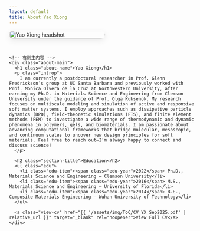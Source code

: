 ```yaml
---
layout: default
title: About Yao Xiong
---
```


<style>
  :root{
    --accent: seagreen;
    --text: #222;
    --muted: #666;
    --bg-soft: #f6f8f8;

    /* 统一控制 bullet 与文本对齐的缩进变量 */
    --bullet-size: 10px;   /* 圆点直径 */
    --bullet-gap: 0.6rem;  /* 圆点与文字间距 */
  }

  .about-wrap{
    display:flex; gap:28px; align-items:flex-start;
    margin: 0 0 2.5rem 0;
    flex-wrap:wrap;
  }
  .about-photo{
    width:260px; max-width:100%;
    align-self: center;            /* 头像对齐到右侧内容的中部 */
  }
  .about-photo img{
    width:100%; height:auto; display:block;
    border-radius:14px;
    box-shadow:0 6px 18px rgba(0,0,0,.08);
  }

  .about-main{ flex:1 1 420px; min-width:320px; }
  .about-name{ font-size:1.8rem; font-weight:700; margin:.25rem 0 0.75rem; }
  .introp{ font-size:1.3rem; line-height:1.5; color:var(--text); max-width:72ch; text-align: justify;}

  /* ---------- Education ---------- */
  .section-title{
    font-size:1.3rem;              /* 标题 1.3rem */
    letter-spacing:.02em;
    margin:1.75rem 0 .75rem;
    font-weight:700;
  }

  /* 列表容器，仅控制最大宽度与外边距 */
  .edu{
    max-width:72ch;
    margin:.5rem 0 0 0;
    padding:0;
    list-style:none;
  }

  .edu-item{
    font-size:1.1rem;              /* 每项 1.1rem */
    color:var(--text);
    line-height:1.45;
    margin:.6rem 0;
    display:flex;                  /* 用 flex 让圆点与文本自然对齐 */
    align-items:flex-start;
  }
  .edu-item::before{
    content:"";
    width:var(--bullet-size); height:var(--bullet-size);
    border-radius:50%;
    background: var(--accent);
    flex: 0 0 var(--bullet-size);
    margin-right: var(--bullet-gap);
    margin-top: .5em;              /* 让圆点大致落在首行的中线上，可微调 */
    box-shadow: 0 0 0 3px rgba(46,139,87,.15);
  }
  .edu-year{ font-weight:700; margin-right:.4rem; }

  /* 让“View Full CV”与列表文本左边界对齐：左侧缩进 = 圆点宽度 + 间距 */
  .view-cv{
    display:block;
    margin-top: 0.1rem;
    margin-left: 8rem;
    font-size: 1.3rem;             /* 与 Education 标题一致 */
    font-weight: 700;
    color: var(--accent);
    text-decoration: none;
    border-bottom: 2px solid transparent;
    width: fit-content;
  }
  .view-cv:hover{ border-color: var(--accent); }

  /* 小屏时堆叠，让头像从顶部开始以免过度居中 */
  @media (max-width: 768px){
    .about-photo{ align-self: flex-start; }
  }
</style>

<div class="post">
  <div class="about-wrap">
    <!-- 左侧头像 -->
    <div class="about-photo">
      <img src="{{ '/assets/img/Yao Xiong_headshot_Transp.jpg' | relative_url }}" alt="Yao Xiong headshot">
    </div>

    <!-- 右侧主内容 -->
    <div class="about-main">
      <h1 class="about-name">Yao Xiong</h1>
      <p class="introp">
        I am currently a postdoctoral researcher in Prof. Glenn Fredrickson’s group at UC Santa Barbara and previously worked with Prof. Monica Olvera de la Cruz at Northwestern University, after earning my Ph.D. in Materials Science and Engineering from Clemson University under the guidance of Prof. Olga Kuksenok. My research focuses on multiscale modeling and simulation of active and responsive soft matter systems. I employ approaches such as dissipative particle dynamics (DPD), field-theoretic simulations (FTS), and finite element methods (FEM) to investigate a wide range of thermodynamic and dynamic phenomena in polymers, gels, and biomaterials. I am passionate about advancing computational frameworks that bridge molecular, mesoscopic, and continuum scales to uncover new design principles for soft materials. Feel free to reach out—I’m always happy to connect and discuss science!
      </p>

      <h2 class="section-title">Education</h2>
      <ul class="edu">
        <li class="edu-item"><span class="edu-year">2022</span> Ph.D., Materials Science and Engineering — Clemson University</li>
        <li class="edu-item"><span class="edu-year">2016</span> M.S., Materials Science and Engineering — University of Florida</li>
        <li class="edu-item"><span class="edu-year">2014</span> B.E., Composite Materials Engineering — Wuhan University of Technology</li>
      </ul>

      <a class="view-cv" href="{{ '/assets/img/ToC/CV_YX_Sep2025.pdf' | relative_url }}" target="_blank" rel="noopener">View Full CV</a>
    </div>
  </div>
</div>
